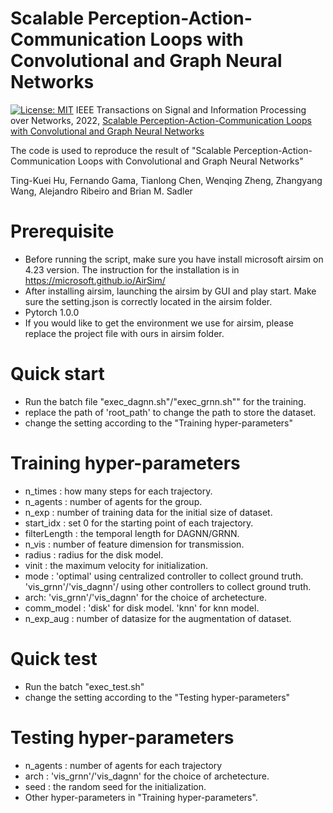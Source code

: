 # Scalable Perception-Action-Communication Loops with Convolutional and Graph Neural Networks

[![License: MIT](https://img.shields.io/badge/License-MIT-green.svg)](https://opensource.org/licenses/MIT)
IEEE Transactions on Signal and Information Processing over Networks, 2022, [Scalable Perception-Action-Communication Loops with Convolutional and Graph Neural Networks](https://ieeexplore.ieee.org/document/9667318)

The code is used to reproduce the result of "Scalable Perception-Action-Communication Loops with Convolutional and Graph Neural Networks"

Ting-Kuei Hu, Fernando Gama, Tianlong Chen, Wenqing Zheng, Zhangyang Wang, Alejandro Ribeiro and Brian M. Sadler

# Prerequisite
* Before running the script, make sure you have install microsoft airsim on 4.23 version. The instruction for the installation is in https://microsoft.github.io/AirSim/
* After installing airsim, launching the airsim by GUI and play start. Make sure the setting.json is correctly located in the airsim folder.
* Pytorch 1.0.0
* If you would like to get the environment we use for airsim, please replace the project file with ours in airsim folder.

# Quick start
* Run the batch file "exec_dagnn.sh"/"exec_grnn.sh"" for the training.
* replace the path of 'root_path' to change the path to store the dataset.
* change the setting according to the "Training hyper-parameters"

# Training hyper-parameters
* n_times : how many steps for each trajectory.
* n_agents : number of agents for the group.
* n_exp : number of training data for the initial size of dataset.
* start_idx : set 0 for the starting point of each trajectory.
* filterLength : the temporal length for DAGNN/GRNN.
* n_vis : number of feature dimension for transmission.
* radius : radius for the disk model.
* vinit : the maximum velocity for initialization.
* mode : 'optimal' using centralized controller to collect ground truth. 'vis_grnn'/'vis_dagnn'/ using other controllers to collect ground truth. 
* arch: 'vis_grnn'/'vis_dagnn' for the choice of archetecture.
* comm_model : 'disk' for disk model. 'knn' for knn model.
* n_exp_aug : number of datasize for the augmentation of dataset.


# Quick test
* Run the batch "exec_test.sh"
* change the setting according to the "Testing hyper-parameters"

# Testing hyper-parameters
* n_agents : number of agents for each trajectory
* arch : 'vis_grnn'/'vis_dagnn' for the choice of archetecture.
* seed : the random seed for the initialization.
* Other hyper-parameters in "Training hyper-parameters".
